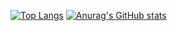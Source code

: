[![Top Langs](https://github-readme-stats.vercel.app/api/top-langs/?username=Wata-Naoki&theme=vue-dark&show_icons=true&layout=compact&langs_count=15)](https://github.com/Wata-Naoki/github-readme-stats)
[![Anurag's GitHub stats](https://github-readme-stats.vercel.app/api?username=Wata-Naoki)](https://github.com/anuraghazra/github-readme-stats)

